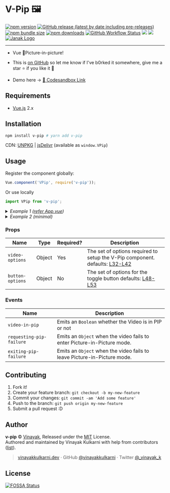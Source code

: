 # V-Pip 🖼

<a href="http://npmjs.org/package/v-pip"><img src="https://img.shields.io/npm/v/v-pip.svg" alt="npm version"></a> <a href="https://github.com/vinayakkulkarni/v-pip/releases"><img alt="GitHub release (latest by date including pre-releases)" src="https://img.shields.io/github/v/release/vinayakkulkarni/v-pip?include_prereleases"></a> <a href="https://bundlephobia.com/result?p=v-pip"><img alt="npm bundle size" src="https://img.shields.io/bundlephobia/minzip/v-pip"></a> <a href="http://npm-stat.com/charts.html?package=v-pip"><img src="https://img.shields.io/npm/dm/v-pip.svg" alt="npm downloads"></a> <a href="https://github.com/vinayakkulkarni/v-pip/actions?query=workflow%3A%22Ship+js+trigger%22"><img alt="GitHub Workflow Status" src="https://img.shields.io/github/workflow/status/vinayakkulkarni/v-pip/Ship js trigger"></a> <a href="https://app.fossa.io/projects/git%2Bgithub.com%2Fvinayakkulkarni%2Fv-pip?ref=badge_shield" alt="FOSSA Status"><img src="https://app.fossa.io/api/projects/git%2Bgithub.com%2Fvinayakkulkarni%2Fv-pip.svg?type=shield"/></a> <a href="https://david-dm.org/vinayakkulkarni/v-pip?type=dev" title="devDependencies status"><img src="https://david-dm.org/vinayakkulkarni/v-pip/dev-status.svg"/></a> <a href="https://github.com/vinayakkulkarni/janak" title="Built using Janak"><img alt="Janak Logo" src="https://img.shields.io/badge/built%20using-janak-brightgreen"/></a>

---

* Vue 💚Picture-in-picture!

* This is [on GitHub](https://github.com/vinayakkulkarni/v-pip) so let me know if I've b0rked it somewhere, give me a star :star: if you like it :beers:

* Demo here -> [💯 Codesandbox Link](http://bit.ly/v-pip)

## Requirements

* [Vue.js](https://vuejs.org/) 2.x

## Installation

```bash
npm install v-pip # yarn add v-pip
```

CDN: [UNPKG](https://unpkg.com/v-pip/dist/) | [jsDelivr](https://cdn.jsdelivr.net/npm/v-pip/dist/) (available as `window.VPip`)

## Usage

Register the component globally:

```javascript
Vue.component('VPip', require('v-pip'));
```

Or use locally

```javascript
import VPip from 'v-pip';
```

<details>
<summary>
<em>Example 1 (<a href="examples/App.vue">refer App.vue</a>)</em>
</summary>

### HTML
```html
  <v-pip
    :video-options="videoOptions"
    :button-options="buttonOptions"
    @video-in-pip="handlePIP"
    @requesting-pip-failure="handlePipOpenFailure"
    @exiting-pip-failure="handlePipExitFailure"
  />
```

### JS
```javascript
import VPip from 'v-pip';

Vue.component('example-component', {
  components: {
    VPip,
  },
  data: () => ({
    isPip: false,
    videoOptions: {
      wrapper: '',
      src: 'http://commondatastorage.googleapis.com/gtv-videos-bucket/sample/BigBuckBunny.mp4',
      poster: 'http://commondatastorage.googleapis.com/gtv-videos-bucket/sample/images/BigBuckBunny.jpg',
    },
    buttonOptions: {
      wrapper: '',
      type: 'button',
      class: '',
      label: 'Toggle picture-in-picture',
    },
  }),
  methods: {
    handlePIP(e) {
      this.isPip = e;
    },
    handlePipOpenFailure(err) {
      console.log('Video failed to enter Picture-in-Picture mode.', err);
    },
    handlePipExitFailure(err) {
      console.log('Video failed to leave Picture-in-Picture mode.', err);
    },
  },
});
```
</details>

<details>
<summary>
<em>Example 2 (minimal)</em>
</summary>

### HTML
```html
  <v-pip :video-options="videoOptions" />
```
### JS
```javascript
import VPip from 'v-pip';

Vue.component('example-component', {
  components: {
    VPip,
  },
  data: () => ({
    videoOptions: {
      src: 'http://commondatastorage.googleapis.com/gtv-videos-bucket/sample/BigBuckBunny.mp4',
    },
  }),
});
```

</details>

### Props

| Name            | Type   | Required? | Description                                                 |
| --------------  | ------ | --------- | ----------------------------------------------------------- |
| `video-options`     | Object | Yes        | The set of options required to setup the V-Pip component. defaults: [L32-L42](src/VPip.vue#L35-L42)    |
| `button-options` | Object | No        | The set of options for the toggle button defaults: [L48-L53](src/VPip.vue#L48-L53) |

### Events

| Name                 | Description                                                                 |
| -------------------- | --------------------------------------------------------------------------- |
| `video-in-pip` | Emits an `Boolean` whether the Video is in PIP or not |
| `requesting-pip-failure` | Emits an `Object` when the video fails to enter Picture-in-Picture mode. |
| `exiting-pip-failure` | Emits an `Object` when the video fails to leave Picture-in-Picture mode. |

## Contributing

1.  Fork it!
2.  Create your feature branch: `git checkout -b my-new-feature`
3.  Commit your changes: `git commit -am 'Add some feature'`
4.  Push to the branch: `git push origin my-new-feature`
5.  Submit a pull request :D

## Author

**v-pip** © [Vinayak](https://github.com/vinayakkulkarni), Released under the [MIT](./LICENSE) License.<br>
Authored and maintained by Vinayak Kulkarni with help from contributors ([list](https://github.com/vinayakkulkarni/v-pip/contributors)).

> [vinayakkulkarni.dev](https://vinayakkulkarni.dev) · GitHub [@vinayakkulkarni](https://github.com/vinayakkulkarni) · Twitter [@\_vinayak_k](https://twitter.com/_vinayak_k)


## License
[![FOSSA Status](https://app.fossa.io/api/projects/git%2Bgithub.com%2Fvinayakkulkarni%2Fv-pip.svg?type=large)](https://app.fossa.io/projects/git%2Bgithub.com%2Fvinayakkulkarni%2Fv-pip?ref=badge_large)
